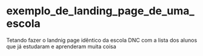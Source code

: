 # exemplo_de_landing_page_de_uma_escola
Tetando fazer o landnig page idêntico da escola DNC com a lista dos alunos que já estudaram e aprenderam muita coisa
